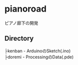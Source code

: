 # pianoroad
ピアノ廊下の開発

## Directory
├kenban - ArduinoのSketch(.ino)  
├doremi - ProcessingのData(.pde)
